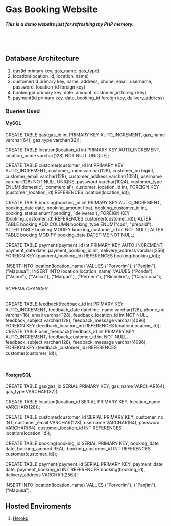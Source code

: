 # Gas Booking Website

##### <b>This is a demo website just for refreshing my PHP memory.</b> 
<br><br>
## <b>Database Architecture</b>

1. gas(id primary key, gas_name, gas_type)
2. location(location_id, location_name)
3. customer(id primary key, name, address, phone, email, username, password, location_id foreign key)
4. booking(id primary key, date, amount, customer_id foreign key)
5. payment(id primary key, date, booking_id foreign key, delivery_address)
<!-- 6. delivery(id primary key, ) -->


### <b>Queries Used</b>

#### <b>MySQL</b>

CREATE TABLE gas(gas_id int PRIMARY KEY AUTO_INCREMENT, gas_name varchar(64), gas_type varchar(32));

CREATE TABLE location(location_id int PRIMARY KEY AUTO_INCREMENT, location_name varchar(128) NOT NULL UNIQUE);

CREATE TABLE customer(customer_id int PRIMARY KEY AUTO_INCREMENT, customer_name varchar(128), customer_no bigint, customer_email varchar(128), customer_address varchar(1024), username varchar(128) NOT NULL UNIQUE, password varchar(1024), customer_type ENUM('domestic', 'commercial'), customer_location_id int, FOREIGN KEY (customer_location_id) REFERENCES location(location_id));

CREATE TABLE booking(booking_id int PRIMARY KEY AUTO_INCREMENT, booking_date date, booking_amount float, booking_customer_id int, booking_status enum('pending', 'delivered'), FOREIGN KEY (booking_customer_id) REFERENCES customer(customer_id));
ALTER TABLE booking ADD COLUMN booking_type ENUM("cod", "prepaid");
ALTER TABLE booking MODIFY booking_customer_id int NOT NULL;
ALTER TABLE booking MODIFY booking_date DATETIME NOT NULL;

CREATE TABLE payment(payment_id int PRIMARY KEY AUTO_INCREMENT, payment_date date, payment_booking_id int, delivery_address varchar(256), FOREIGN KEY (payment_booking_id) REFERENCES booking(booking_id));

INSERT INTO location(location_name) VALUES ("Porvorim"), ("Panjim"), ("Mapusa");
INSERT INTO location(location_name) VALUES ("Ponda"), ("Valpoi"), ("Vasco"), ("Margao"), ("Pernem"), ("Bicholim"), ("Canacona");

###### SCHEMA CHANGES

CREATE TABLE feedback(feedback_id int PRIMARY KEY AUTO_INCREMENT, feedback_date datetime, name varchar(128), phone_no varchar(16), email varchar(128), feedback_location_id int NOT NULL, feedback_subject varchar(128), feedback_message varchar(4096), FOREIGN KEY (feedback_location_id) REFERENCES location(location_id));
CREATE TABLE user_feedback(feedback_id int PRIMARY KEY AUTO_INCREMENT, feedback_customer_id int NOT NULL, feedback_subject varchar(128), feedback_message varchar(4096), FOREIGN KEY (feedback_customer_id) REFERENCES customer(customer_id));

<br>

#### <b>PostgreSQL</b>

CREATE TABLE gas(gas_id SERIAL PRIMARY KEY, gas_name VARCHAR(64), gas_type VARCHAR(32));

CREATE TABLE location(location_id SERIAL PRIMARY KEY, location_name VARCHAR(128));

CREATE TABLE customer(customer_id SERIAL PRIMARY KEY, customer_no INT, customer_email VARCHAR(128), username VARCHAR(64), password VARCHAR(64), customer_location_id INT REFERENCES location(location_id));

CREATE TABLE booking(booking_id SERIAL PRIMARY KEY, booking_date date, booking_amount REAL, booking_customer_id INT REFERENCES customer(customer_id));

CREATE TABLE payment(payment_id SERIAL PRIMARY KEY, payment_date date, payment_booking_id INT REFERENCES booking(booking_id), delivery_address VARCHAR(256));

INSERT INTO location(location_name) VALUES ("Porvorim"), ("Panjim"), ("Mapusa");

## <b>Hosted Enviroments</b>

1. [Heroku](https://_.herokuapp.com)
<!-- 2. [Hostinger](https://_.com) -->

<br>